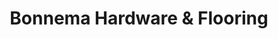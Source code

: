 ---
title: "Bonnema Hardware & Flooring"
url: /spicer/bonnema-hardware-und-flooring/
shop: Supermarkt
---